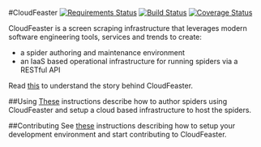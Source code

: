 #CloudFeaster [![Requirements Status](https://requires.io/github/simonsdave/cloudfeaster/requirements.svg?branch=master)](https://requires.io/github/simonsdave/cloudfeaster/requirements/?branch=master) [![Build Status](https://travis-ci.org/simonsdave/cloudfeaster.svg?branch=master)](https://travis-ci.org/simonsdave/cloudfeaster) [![Coverage Status](https://coveralls.io/repos/simonsdave/cloudfeaster/badge.svg)](https://coveralls.io/r/simonsdave/cloudfeaster)

CloudFeaster is a screen scraping infrastructure that leverages
modern software engineering tools, services and trends to create:

* a spider authoring and maintenance environment
* an IaaS based operational infrastructure for running spiders
via a RESTful API

Read [this](docs/story.md) to understand the story behind CloudFeaster.

##Using
[These](docs/using.md) instructions describe
how to author spiders using CloudFeaster and
setup a cloud based infrastructure to host the spiders.

##Contributing
See [these](docs/contributing.md) instructions
describing how to setup your development environment and
start contributing to CloudFeaster.

